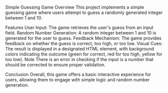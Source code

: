 Simple Guessing Game
Overview
This project implements a simple guessing game where users attempt to guess a randomly generated integer between 1 and 10.

Features
User Input: The game retrieves the user's guess from an input field.
Random Number Generation: A random integer between 1 and 10 is generated for the user to guess.
Feedback Mechanism: The game provides feedback on whether the guess is correct, too high, or too low.
Visual Cues: The result is displayed in a designated HTML element, with background colors indicating the outcome (green for correct, red for too high, yellow for too low).
Note
There is an error in checking if the input is a number that should be corrected to ensure proper validation.

Conclusion
Overall, this game offers a basic interactive experience for users, allowing them to engage with simple logic and random number generation.